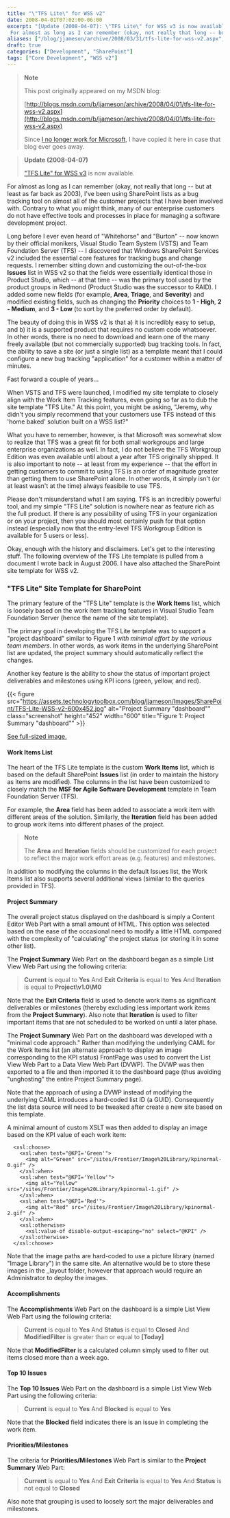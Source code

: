 ```yaml
---
title: "\"TFS Lite\" for WSS v2"
date: 2008-04-01T07:02:00-06:00
excerpt: "[Update (2008-04-07): \"TFS Lite\" for WSS v3 is now available.] 
 For almost as long as I can remember (okay, not really that long -- but at least as far back as 2003), I've been using SharePoint lists as a bug tracking tool on almost all of the customer..."
aliases: ["/blog/jjameson/archive/2008/03/31/tfs-lite-for-wss-v2.aspx", "/blog/jjameson/archive/2008/04/01/tfs-lite-for-wss-v2.aspx"]
draft: true
categories: ["Development", "SharePoint"]
tags: ["Core Development", "WSS v2"]
---
```


> **Note**
>
> This post originally appeared on my MSDN blog:
>
> [http://blogs.msdn.com/b/jjameson/archive/2008/04/01/tfs-lite-for-wss-v2.aspx](http://blogs.msdn.com/b/jjameson/archive/2008/04/01/tfs-lite-for-wss-v2.aspx)
>
> Since
> [I no longer work for Microsoft](/blog/jjameson/2011/09/02/last-day-with-microsoft),
> I have copied it here in case that blog ever goes away.

> **Update (2008-04-07)**
>
> ["TFS Lite" for WSS v3](/blog/jjameson/2008/04/07/tfs-lite-for-wss-v3) is now available.

For almost as long as I can remember (okay, not really that long -- but at least
as far back as 2003), I've been using SharePoint lists as a bug tracking tool on
almost all of the customer projects that I have been involved with. Contrary to
what you might think, many of our enterprise customers do not have effective
tools and processes in place for managing a software development project.

Long before I ever even heard of "Whitehorse" and "Burton" -- now known by their
official monikers, Visual Studio Team System (VSTS) and Team Foundation Server
(TFS) -- I discovered that Windows SharePoint Services v2 included the essential
core features for tracking bugs and change requests. I remember sitting down and
customizing the out-of-the-box **Issues** list in WSS v2 so that the fields were
essentially identical those in Product Studio, which -- at that time -- was the
primary tool used by the product groups in Redmond (Product Studio was the
successor to RAID). I added some new fields (for example, **Area**, **Triage**,
and **Severity**) and modified existing fields, such as changing the
**Priority** choices to **1 - High**, **2 - Medium**, and **3 - Low** (to sort
by the preferred order by default).

The beauty of doing this in WSS v2 is that a) it is incredibly easy to setup,
and b) it is a supported product that requires no custom code whatsoever. In
other words, there is no need to download and learn one of the many freely
available (but not commercially supported) bug tracking tools. In fact, the
ability to save a site (or just a single list) as a template meant that I could
configure a new bug tracking "application" for a customer within a matter of
minutes.

Fast forward a couple of years...

When VSTS and TFS were launched, I modified my site template to closely align
with the Work Item Tracking features, even going so far as to dub the site
template "TFS Lite." At this point, you might be asking, "Jeremy, why didn't you
simply recommend that your customers use TFS instead of this 'home baked'
solution built on a WSS list?"

What you have to remember, however, is that Microsoft was somewhat slow to
realize that TFS was a great fit for both small workgroups and large enterprise
organizations as well. In fact, I do not believe the TFS Workgroup Edition was
even available until about a year after TFS originally shipped. It is also
important to note -- at least from my experience -- that the effort in getting
customers to commit to using TFS is an order of magnitude greater than getting
them to use SharePoint alone. In other words, it simply isn't (or at least
wasn't at the time) always feasibile to use TFS.

Please don't misunderstand what I am saying. TFS is an incredibly powerful tool,
and my simple "TFS Lite" solution is nowhere near as feature rich as the full
product. If there is any possibility of using TFS in your organization or on
your project, then you should most certainly push for that option instead
(especially now that the entry-level TFS Workgroup Edition is available for 5
users or less).

Okay, enough with the history and disclaimers. Let's get to the interesting
stuff. The following overview of the TFS Lite template is pulled from a document
I wrote back in August 2006. I have also attached the SharePoint site template
for WSS v2.

### "TFS Lite" Site Template for SharePoint

The primary feature of the "TFS Lite" template is the **Work Items** list, which
is loosely based on the work item tracking features in Visual Studio Team
Foundation Server (hence the name of the site template).

The primary goal in developing the TFS Lite template was to support a "project
dashboard" similar to Figure 1 *with minimal effort by the various team
members*. In other words, as work items in the underlying SharePoint list are
updated, the project summary should automatically reflect the changes.

Another key feature is the ability to show the status of important project
deliverables and milestones using KPI icons (green, yellow, and red).

{{< figure src="https://assets.technologytoolbox.com/blog/jjameson/Images/SharePoint/TFS-Lite-WSS-v2-600x452.jpg" alt="Project Summary \"dashboard\"" class="screenshot" height="452" width="600" title="Figure 1: Project Summary \"dashboard\"" >}}

[See full-sized image.](https://assets.technologytoolbox.com/blog/jjameson/Images/SharePoint/TFS-Lite-WSS-v2-788x594.jpg)

#### Work Items List

The heart of the TFS Lite template is the custom **Work Items** list, which is
based on the default SharePoint **Issues** list (in order to maintain the
history as items are modified). The columns in the list have been customized to
closely match the **MSF for Agile Software Development** template in Team
Foundation Server (TFS).

For example, the **Area** field has been added to associate a work item with
different areas of the solution. Similarly, the **Iteration** field has been
added to group work items into different phases of the project.

> **Note**
>
> The **Area** and **Iteration** fields should be customized for each project to reflect the major work effort areas (e.g. features) and milestones.

In addition to modifying the columns in the default Issues list, the Work Items
list also supports several additional views (similar to the queries provided in
TFS).

#### Project Summary

The overall project status displayed on the dashboard is simply a Content Editor
Web Part with a small amount of HTML. This option was selected based on the ease
of the occasional need to modify a little HTML compared with the complexity of
"calculating" the project status (or storing it in some other list).

The **Project Summary** Web Part on the dashboard began as a simple List View
Web Part using the following criteria:

> **Current** is equal to **Yes**
> And **Exit Criteria** is equal to **Yes**
> And **Iteration** is equal to **Project\v1.0\M0**

Note that the **Exit Criteria** field is used to denote work items as
significant deliverables or milestones (thereby excluding less important work
items from the **Project Summary**). Also note that **Iteration** is used to
filter important items that are not scheduled to be worked on until a later
phase.

The **Project Summary** Web Part on the dashboard was developed with a "minimal
code approach." Rather than modifying the underlying CAML for the Work Items
list (an alternate approach to display an image corresponding to the KPI status)
FrontPage was used to convert the List View Web Part to a Data View Web Part
(DVWP). The DVWP was then exported to a file and then imported it to the
dashboard page (thus avoiding "unghosting" the entire Project Summary page).

Note that the approach of using a DVWP instead of modifying the underlying CAML
introduces a hard-coded list ID (a GUID). Consequently the list data source will
need to be tweaked after create a new site based on this template.

A minimal amount of custom XSLT was then added to display an image based on the
KPI value of each work item:

```
  <xsl:choose>
    <xsl:when test="@KPI='Green'">
      <img alt="Green" src="/sites/Frontier/Image%20Library/kpinormal-0.gif" />
    </xsl:when>
    <xsl:when test="@KPI='Yellow'">
      <img alt="Yellow" src="/sites/Frontier/Image%20Library/kpinormal-1.gif" />
    </xsl:when>
    <xsl:when test="@KPI='Red'">
      <img alt="Red" src="/sites/Frontier/Image%20Library/kpinormal-2.gif" />
    </xsl:when>
    <xsl:otherwise>
      <xsl:value-of disable-output-escaping="no" select="@KPI" />
    </xsl:otherwise>
  </xsl:choose>
```

Note that the image paths are hard-coded to use a picture library (named "Image
Library") in the same site. An alternative would be to store these images in the
\_layout folder, however that approach would require an Administrator to deploy
the images.

#### Accomplishments

The **Accomplishments** Web Part on the dashboard is a simple List View Web Part
using the following criteria:

> **Current** is equal to **Yes**
> And **Status** is equal to **Closed**
> And **ModifiedFilter** is greater than or equal to **[Today]**

Note that **ModifiedFilter** is a calculated column simply used to filter out
items closed more than a week ago.

#### Top 10 Issues

The **Top 10 Issues** Web Part on the dashboard is a simple List View Web Part
using the following criteria:

> **Current** is equal to **Yes**
> And **Blocked** is equal to **Yes**

Note that the **Blocked** field indicates there is an issue in completing the
work item.

#### Priorities/Milestones

The criteria for **Priorities/Milestones** Web Part is similar to the **Project
Summary** Web Part:

> **Current** is equal to **Yes**
> And **Exit Criteria** is equal to **Yes**
> And **Status** is not equal to **Closed**

Also note that grouping is used to loosely sort the major deliverables and
milestones.

